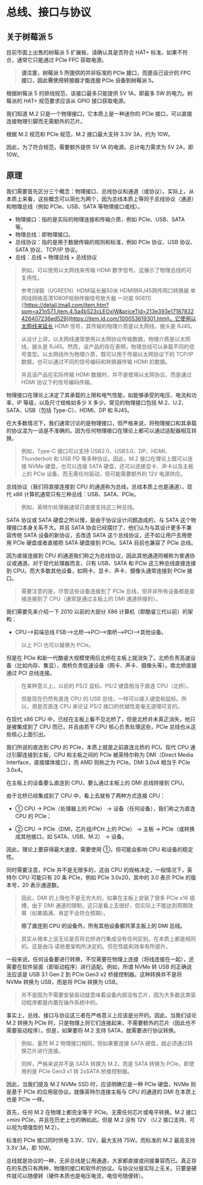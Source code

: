 # 总线、接口与协议

## 关于树莓派 5

目前市面上出售的树莓派 5 扩展板，请确认其是否符合 HAT+ 标准。如果不符合，通常它只能通过 PCIe FPC 获取电源。

>**请注意，树莓派 5 所提供的并非标准的 PCIe 接口，而是自己设计的 FPC 接口，因此需使用转接器才能连接 PCIe 设备到树莓派 5。** 

根据树莓派 5 的排线规范，该接口最多只能提供 5V 1A，即最多 5W 的电力。树莓派的 HAT+ 规范要求应该从 GPIO 接口获取电源。

我们知道 M.2 只是一个物理接口，它本质上是一种迷你的 PCIe 接口，可以直接连接物理引脚而无需额外的芯片。

根据 M.2 规范和 PCIe 规范，M.2 接口最大支持 3.3V 3A，约为 10W。

因此，为了符合规范，需要额外提供 5V 1A 的电源。总计电力需求为 5V 2A，即 10W。

## 原理

我们需要首先区分三个概念：物理接口、总线协议和通道（或协议）。实际上，从本质上来看，这些概念可以简化为两个，因为总线本质上等同于总线协议（通道）和物理总线（例如 PCIe、USB、SATA 等物理接口或线）。


- 物理接口：指的是实际的物理连接和传输介质，例如 PCIe、USB、SATA 等。
- 物理总线：即物理接口。
- 总线协议：指的是用于数据传输的规则和标准，例如 PCIe 协议、USB 协议、SATA 协议、TCP/IP 协议。
- 总线：总线 = 物理总线 + 总线协议


>例如，可以使用以太网线来传输 HDMI 数字信号。这展示了物理总线的可复用性。
>
>参考[绿联（UGREEN）HDMI延长器50米 HDMI转RJ45网传网口转换器 单网线网络高清1080P视频传输信号放大器 一对装 90811]([https://detail.tmall.com/item.htm?spm=a21n57.1.item.4.5a4b523cLEOxIW&priceTId=213e393e17187832426407236ed529](https://item.jd.com/100053619301.html)。它使用以太网线来延长 HDMI 信号，其传输的物理介质是以太网线，接头是 RJ45。
>
>从设计上讲，以太网线通常使用以太网协议传输数据，物理介质是以太网线，接头是 RJ45。然而，该产品的存在表明，物理总线可以承载不同的信号类型。以太网线作为物理介质，既可以用于传输以太网协议下的 TCP/IP 数据，也可以通过不同的信号编码和转换器传输 HDMI 的数据。
>
>并且该产品在实际传输 HDMI 数据时，并不是使用以太网协议，而是通过 HDMI 协议下的信号编码传输。


物理接口在理论上决定了其承载的上限和电气性能，如能够承受的电压、电流和功率，IP 等级，以及尺寸规格如多少 X 多少。常见的物理接口包括 M.2、U.2、SATA、USB（包括 Type-C）、HDMI、DP 和 RJ45。

在大多数情况下，我们通常讨论的是物理接口，但严格来说，将物理接口和其承载的协议混为一谈是不准确的。因为任何物理接口在理论上都可以通过适配器相互转换。

>例如，Type-C 接口可以支持 USB2.0、USB3.0、DP、HDMI、Thunderbolt 和 USB PD 等多种协议。因此，M.2 接口在理论上既可以连接 NVMe 硬盘，也可以连接 SATA 硬盘，还可以连接显卡、声卡以及主板上的 PCIe 设备，而无需任何驱动，但可能需要额外的 12V 电源供应。

总线协议（我们将直接连接到 CPU 的通道称为总线，总线本质上也是通道）。现代 x86 计算机通常只有三种总线：USB、SATA、PCIe。

>例如，英特尔处理器通常只直接支持这三种总线。

SATA 协议或 SATA 硬盘之所以慢，是由于协议设计问题造成的，与 SATA 这个物理接口本身关系不大。并且 SATA 协会已经摆烂了，他们认为与其设计更多不兼容传统 SATA 设备的新协议，去改造 SATA 这个总线协议，还不如让用户去用使用 PCIe 硬盘或者直接把 SATA 硬盘接到 PCIe。SATA 目前也兼容了 PCIe 总线。

因为直接连接到 CPU 的通道我们称之为总线协议，因此其他通道则被称为普通协议或通道。对于现代处理器而言，只有 USB、SATA 和 PCIe 这三种总线直接连接到 CPU。而大多数其他设备，如网卡、显卡、声卡、摄像头通常连接到 PCIe 接口。

>需要注意的是，尽管这些设备连接到了 PCIe 总线，但并非所有设备都是直接连接到了 CPU（通常是通过主板上的 DMI 通道转接的）。

我们需要先来介绍一下 2010 以前的大部分 X86 计算机（即酷睿三代以前）的架构：

- CPU——>前端总线 FSB—>北桥—>PCI—>南桥—>PCI—>其他设备。

>以上 PCI 也可以替换为 PCIe。

但是在 PCIe 和新一代酷睿大规模使用后北桥在主板上就消失了。北桥负责高速设备（比如内存、集显），南桥负责低速设备（网卡、声卡、摄像头等）。南北桥直接通过 PCI 总线连接。

>在某种意义上，以前的 PS/2 鼠标、PS/2 键盘相当于直连 CPU（北桥）。
>
>但是现在仍然有直连 CPU 的 USB 总线，一样可以接入键盘和鼠标。所以，用是否直连 CPU 来论证 PS/2 接口的优越性是毫无道理可言的。

在现代 x86 CPU 中，已经在主板上看不见北桥了，但是北桥并未真正消失，他只是被集成到了 CPU 而已，并且由若干 CPU 核心负责处理这些，PCIe 总线也从这些核心上面引出。

我们所说的直连到 CPU 的 PCIe，本质上就是之前直连北桥的 PCI。现代 CPU 通过引脚连接到主板，CPU 和主板之间的 PCIe 被英特尔称为 DMI（Direct Media Interface，直接媒体接口），而 AMD 则称之为 PCIe。DMI 3.0x4 相当于 PCIe 3.0x4。

在主板上的设备要么直连到 CPU，要么通过主板上的 DMI 总线转接到 CPU。

由于北桥已经集成到了 CPU 中，看上去就有了两种方式连接 CPU：

- ① CPU -> PCIe（处理器上的 PCIe） -> 设备（任何设备），我们称之为直连 CPU 的 PCIe；

- ② CPU -> PCIe（DMI，芯片组/PCH 上的 PCIe） -> 主板 -> PCIe（或转换成其他接口，如 SATA、USB、M.2） -> 设备。

因此，理论上要获得最大速度，需要使用 ①，但可能会影响 CPU 和设备的稳定性。

同时需要注意，PCIe 并不是无限多的，这由 CPU 的规格决定，一般情况下，英特尔 CPU 可能只有 20 条 PCIe，例如 PCIe 3.0x20，其中的 3.0 表示 PCIe 的版本号，20 表示通道数。

>因此，DMI 的上限也不是无穷大的，如果在主板上安装了很多 PCIe x16 插槽，由于 DMI 通道的限制，这只是看上去很好，但实际上不能达到预期效果（如果插满，肯定不会符合预期）。

>**除了直连到 CPU 的设备外，所有其他设备都共享主板上的 DMI 总线。**

>其实从根本上说无论是否将北桥进行集成没有任何区别。在本质上都是相同的。这是由冯·诺依曼架构所决定的。但在性能和效率有所提升。


一般来说，任何设备要进行转换，不仅需要在物理上连接（将线连接在一起），还需要在软件层面（即驱动程序）进行适配。例如，所谓 NVMe 转 USB 的正确说法应该是 USB 3.1 Gen 2 到 PCIe Gen3 x2 桥接控制器。这种转换并不是将 NVMe 转换为 USB，而是将 PCIe 转换为 USB。

>并不是因为不需要安装驱动就意味着设备内部没有芯片，因为大多数这类驱动程序都是内置在操作系统中的。

事实上，总线、接口与协议这三者在严格意义上应该是分开的。因此，当我们谈论 M.2 转换为 PCIe 时，只是物理上将它们连接起来，不需要额外的芯片（因此也不需要驱动程序）。但是，如果要将 M.2 支持 SATA，就需要进行协议转换。

>例如，虽然 M.2 物理接口相同，但如果要连接 SATA 硬盘，就必须通过转换芯片进行连接。

>同样，严格来说并不是 SATA 转换为 M.2，而是 SATA 转换为 PCIe，即使用的是 PCIe Gen3 x1 转 2xSATA 桥接控制器。

因此，当我们提及 M.2 NVMe SSD 时，应该明确它是一种 PCIe 硬盘，NVMe 则是基于 PCIe 的应用层协议。就像英特尔连接主板与 CPU 的通道的 DMI 在本质上也是 PCIe 一样。

首先，任何 M.2 在物理上都完全等于 PCIe。无需任何芯片或电平转换。M.2 接口=mini PCIe，并且在历史上也的确如此。但是 M.2 没有 12V （U.2 接口支持，可以视为增强型的 M.2）。

标准的 PCIe 接口同时供电 3.3V、12V，最大支持 75W。而标准的 M.2 最高支持 3.3V 3A，即 10W。

总线就是协议的一种，无非总线是公用通道，大家都直接或间接兼容而已。真正存在的东西只有两种，物理的接口和软件的协议。与协议分层实际上无关。只要是硬件就可以随便转（硬件本质也是电压电流，电信号随便转）。
